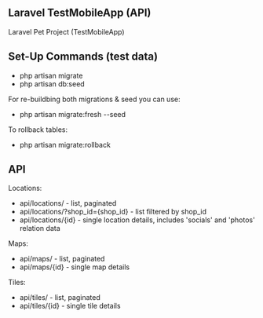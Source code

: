 ## Laravel TestMobileApp (API)

Laravel Pet Project (TestMobileApp)


## Set-Up Commands (test data)

- php artisan migrate
- php artisan db:seed

For re-buildbing both migrations & seed you can use:
- php artisan migrate:fresh --seed

To rollback tables:
- php artisan migrate:rollback

## API

Locations:
- api/locations/ - list, paginated
- api/locations/?shop_id={shop_id} - list filtered by shop_id
- api/locations/{id} - single location details, includes 'socials' and 'photos' relation data


Maps:
- api/maps/ - list, paginated
- api/maps/{id} - single map details


Tiles:
- api/tiles/ - list, paginated
- api/tiles/{id} - single tile details